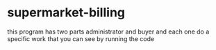 # supermarket-billing
this program has two parts administrator and buyer and each one do a specific work that you can see by running the code
